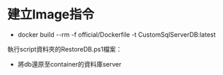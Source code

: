 # 建立Image指令
- docker build --rm -f official/Dockerfile -t CustomSqlServerDB:latest 

執行script資料夾的RestoreDB.ps1檔案：
- 將db還原至container的資料庫server
